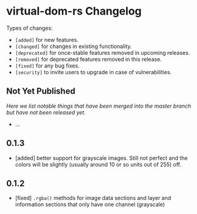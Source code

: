 # virtual-dom-rs Changelog

Types of changes:

- `[added]` for new features.
- `[changed]` for changes in existing functionality.
- `[deprecated]` for once-stable features removed in upcoming releases.
- `[removed]` for deprecated features removed in this release.
- `[fixed]` for any bug fixes.
- `[security]` to invite users to upgrade in case of vulnerabilities.

## Not Yet Published

_Here we list notable things that have been merged into the master branch but have not been released yet._

- ...

## 0.1.3

- [added] better support for grayscale images. Still not perfect and the colors will be slightly (usually around 10 or so units out of 255) off.

## 0.1.2

- [fixed] `.rgba()` methods for image data sections and layer and information sections that only have one channel (grayscale)
